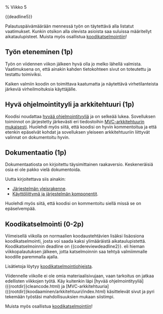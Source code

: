 % Viikko 5
<!-- order: 1 -->

<deadline>{{deadline5}}</deadline>

Palautuspäivämäärään mennessä työn on täytettävä alla listatut vaatimukset.
Kunkin otsikon alla olevista asioista saa suluissa määritellyt aikataulupisteet.
Muista myös osallistua [koodikatselmointiin](../koodikatselmointi.html)!

## Työn eteneminen (1p)

Työn on viidennen viikon jälkeen hyvä olla jo melko lähellä valmista.
Vaatimuksena on, että ainakin kahden tietokohteen sivut on toteutettu 
ja testattu toimiviksi.

Kaiken valmiin koodin on toimittava kaatumatta ja näytettävä virhetilanteista
järkeviä virheilmoituksia käyttäjälle.

## Hyvä ohjelmointityyli ja arkkitehtuuri (1p)

Koodisi noudattaa [hyvää ohjelmointityyliä]({{rootdir}}cleancode.html) ja on selkeää lukea. 
Sovelluksen toiminnot on järjestetty järkevästi eri
tiedostoihin [MVC-arkkitehtuurin mukaisesti]({{rootdir}}koodaaminen/arkkitehtuuri/index.html).
Huolehdi myös siitä, että koodisi on hyvin kommentoitua ja että etenkin epäselvät kohdat
ja sovelluksen yleiseen arkkitehtuuriin liittyvät valinnat on dokumentoitu hyvin.

## Dokumentaatio (1p)

Dokumentaatiosta on kirjoitettu täysimittainen raakaversio. 
Keskeneräisiä osia ei ole pakko vielä dokumentoida.

Uutta kirjoitettava siis ainakin:

* [Järjestelmän yleisrakenne]({{rootdir}}dokumentaatio-ohje.html#järjestelmän-yleisrakenne).
* [Käyttöliittymä ja järjestelmän komponentit]({{rootdir}}dokumentaatio-ohje.html#kayttoliittymakomponentit).

Huolehdi myös siitä, että koodisi on kommentoitu siellä missä se on epäselvempää.

## Koodikatselmointi (0-2p)

Viimeisellä viikolla on normaalien koodaustehtävien lisäksi lisäosiona koodikatselmointi,
josta voi saada kaksi ylimääräistä aikataulupistettä.
Koodikatselmoinnin deadline on 
{{codereviewdeadline2}}.
eli hieman viikkopalautuksen jälkeen, 
jotta katselmoinnin saa tehtyä valmiimmalle koodille paremmalla ajalla. 

Lisätietoja löytyy [koodikatselmointiohjeista](../koodikatselmointi.html).

<ohje>
Viidennelle viikolle ei ole omia materiaalisivujaan, vaan tarkoitus on jatkaa edellisten viikkojen työtä.
Käy kuitenkin läpi [hyvää ohjelmointityyliä]({{rootdir}}cleancode.html) ja
[MVC-arkkitehtuuria]({{rootdir}}koodaaminen/arkkitehtuuri/index.html)
käsittelevät sivut ja pyri tekemään työstäsi mahdollisuuksien mukaan siistimpi.

Muista myös osallistua [koodikatselmointiin](../koodikatselmointi.html)!
</ohje>
